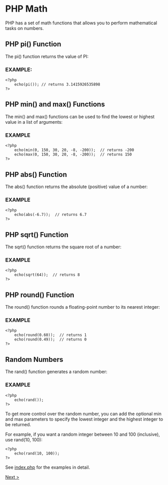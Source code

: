 # PHP Math

PHP has a set of math functions that allows you to perform mathematical tasks on numbers.

## PHP pi() Function

The pi() function returns the value of PI:

### EXAMPLE:

```
<?php
    echo(pi()); // returns 3.1415926535898
?> 
```

## PHP min() and max() Functions

The min() and max() functions can be used to find the lowest or highest value in a list of arguments:

### EXAMPLE

```
<?php
    echo(min(0, 150, 30, 20, -8, -200));  // returns -200
    echo(max(0, 150, 30, 20, -8, -200));  // returns 150
?> 
```


## PHP abs() Function

The abs() function returns the absolute (positive) value of a number:

### EXAMPLE

```
<?php
    echo(abs(-6.7));  // returns 6.7
?> 
```

## PHP sqrt() Function

The sqrt() function returns the square root of a number:

### EXAMPLE

```
<?php
    echo(sqrt(64));  // returns 8
?> 
```

## PHP round() Function

The round() function rounds a floating-point number to its nearest integer:

### EXAMPLE

```
<?php
    echo(round(0.60));  // returns 1
    echo(round(0.49));  // returns 0
?> 
```

## Random Numbers

The rand() function generates a random number:

### EXAMPLE

```
<?php
    echo(rand());
?> 
```

To get more control over the random number, you can add the optional min and max parameters to specify the lowest integer and the highest integer to be returned.

For example, if you want a random integer between 10 and 100 (inclusive), use rand(10, 100):

```
<?php
    echo(rand(10, 100));
?> 
```


See [index.php](index.php) for the examples in detail.

[Next >](../9.%20Math/README.md)
